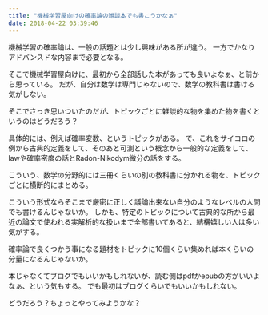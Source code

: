 ```yaml
---
title: "機械学習屋向けの確率論の雑談本でも書こうかなぁ"
date: 2018-04-22 03:39:46
---
```


機械学習の確率論は、一般の話題とは少し興味がある所が違う。
一方でかなりアドバンスドな内容まで必要となる。

そこで機械学習屋向けに、最初から全部話した本があっても良いよなぁ、と前から思っている。
だが、自分は数学は専門じゃないので、数学の教科書は書ける気がしない。

そこでさっき思いついたのだが、トピックごとに雑談的な物を集めた物を書くというのはどうだろう？

具体的には、例えば確率変数、というトピックがある。
で、これをサイコロの例から古典的定義をして、そのあと可測という概念から一般的な定義をして、lawや確率密度の話とRadon-Nikodym微分の話をする。

こういう、数学の分野的には三冊くらいの別の教科書に分かれる物を、トピックごとに横断的にまとめる。

こういう形式ならそこまで厳密に正しく議論出来ない自分のようなレベルの人間でも書けるんじゃないか。
しかも、特定のトピックについて古典的な所から最近の論文で使われる実解析的な扱いまで全部書いてあると、結構嬉しい人は多い気がする。

確率論で良くつかう事になる題材をトピックに10個くらい集めれば本くらいの分量になるんじゃないか。

本じゃなくてブログでもいいかもしれないが、読む側はpdfかepubの方がいいよなぁ、という気もする。
でも最初はブログくらいでもいいかもしれない。

どうだろう？ちょっとやってみようかな？
